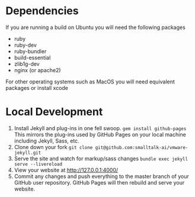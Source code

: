 # Dependencies
If you are running a build on Ubuntu you will need the following packages 
* ruby
* ruby-dev
* ruby-bundler
* build-essential
* zlib1g-dev
* nginx (or apache2)

For other operating systems such as MacOS you will need equivalent packages or install xcode

# Local Development
1. Install Jekyll and plug-ins in one fell swoop. `gem install github-pages` 
This mirrors the plug-ins used by GitHub Pages on your local machine including Jekyll, Sass, etc.
2. Clone down your fork `git clone git@github.com:smalltalk-ai/vmware-jekyll.git`
3. Serve the site and watch for markup/sass changes `bundle exec jekyll serve --livereload`
4. View your website at http://127.0.0.1:4000/
5. Commit any changes and push everything to the master branch of your GitHub user repository. GitHub Pages will then rebuild and serve your website.